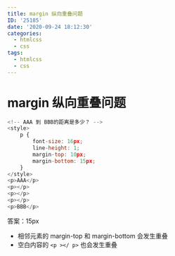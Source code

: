 ```yaml
---
title: margin 纵向重叠问题
ID: '25185'
date: '2020-09-24 18:12:30'
categories:
  - htmlcss
  - css
tags:
  - htmlcss
  - css
---
```


# margin 纵向重叠问题

``` js 
<!-- AAA 到 BBB的距离是多少？ -->
<style>
    p {
        font-size: 16px;
        line-height: 1;
        margin-top: 10px;
        margin-bottom: 15px;
    }
</style>
<p>AAA</p>
<p></p>
<p></p>
<p></p>
<p>BBB</p>
```

答案：15px

- 相邻元素的 margin-top 和 margin-bottom 会发生重叠
- 空白内容的 `<p ></ p>` 也会发生重叠
 
 
 
 
 
 
